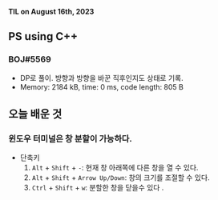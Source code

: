 **TIL on August 16th, 2023**

## PS using C++
### BOJ#5569
* DP로 풀이. 방향과 방향을 바꾼 직후인지도 상태로 기록.
* Memory: 2184 kB, time: 0 ms, code length: 805 B


## 오늘 배운 것
### 윈도우 터미널은 창 분할이 가능하다.
* 단축키
  1. `Alt` + `Shift` + `-`: 현재 창 아래쪽에 다른 창을 열 수 있다.
  2. `Alt` + `Shift` + `Arrow Up/Down`: 창의 크기를 조절할 수 있다.
  3. `Ctrl` + `Shift` + `w`: 분할한 창을 닫을수 있다  .

